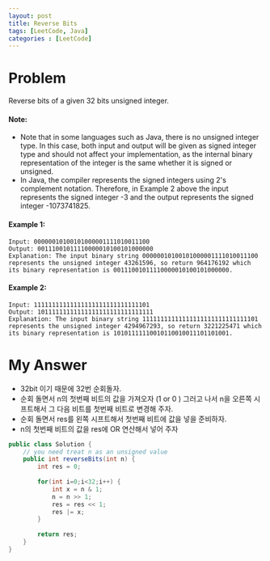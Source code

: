 ```yaml
---
layout: post
title: Reverse Bits
tags: [LeetCode, Java]
categories : [LeetCode]
---
```


# Problem

Reverse bits of a given 32 bits unsigned integer.

#### Note:

* Note that in some languages such as Java, there is no unsigned integer type. In this case, both input and output will be given as signed integer type and should not affect your implementation, as the internal binary representation of the integer is the same whether it is signed or unsigned.
* In Java, the compiler represents the signed integers using 2's complement notation. Therefore, in Example 2 above the input represents the signed integer -3 and the output represents the signed integer -1073741825.

#### Example 1:

```
Input: 00000010100101000001111010011100
Output: 00111001011110000010100101000000
Explanation: The input binary string 00000010100101000001111010011100 represents the unsigned integer 43261596, so return 964176192 which its binary representation is 00111001011110000010100101000000.
```

#### Example 2:

```
Input: 11111111111111111111111111111101
Output: 10111111111111111111111111111111
Explanation: The input binary string 11111111111111111111111111111101 represents the unsigned integer 4294967293, so return 3221225471 which its binary representation is 10101111110010110010011101101001.
```

# My Answer

* 32bit 이기 때문에 32번 순회돌자.
* 순회 돌면서 n의 첫번째 비트의 값을 가져오자 (1 or 0 ) 그러고 나서 n을 오른쪽 시프트해서 그 다음 비트를 첫번째 비트로 변경해 주자.
* 순회 돌면서 res를 왼쪽 시프트해서 첫번째 비트에 값을 넣을 준비하자.
* n의 첫번째 비트의 값을 res에 OR 연산해서 넣어 주자
  
```java
public class Solution {
    // you need treat n as an unsigned value
    public int reverseBits(int n) {
        int res = 0;
        
        for(int i=0;i<32;i++) {            
            int x = n & 1;            
            n = n >> 1;
            res = res << 1;
            res |= x;
        }
        
        return res;
    }
}
```

